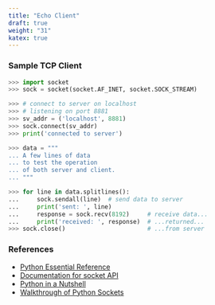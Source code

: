 ```yaml
---
title: "Echo Client"
draft: true
weight: "31"
katex: true
---
```


### Sample TCP Client

```python
>>> import socket
>>> sock = socket(socket.AF_INET, socket.SOCK_STREAM)

>>> # connect to server on localhost
>>> # listening on port 8881
>>> sv_addr = ('localhost', 8881)
>>> sock.connect(sv_addr)
>>> print('connected to server')

>>> data = """
... A few lines of data
... to test the operation
... of both server and client.
... """

>>> for line in data.splitlines():
...     sock.sendall(line)  # send data to server
...     print('sent: ', line)
...     response = sock.recv(8192)     # receive data...
...     print('received: ', response)  # ...returned...
>>> sock.close()                       # ...from server
```

### References
- [Python Essential Reference](http://index-of.co.uk/Python/Python%20Essential%20Reference,%20Fourth%20Edition.pdf)
- [Documentation for socket API](https://docs.python.org/3/library/socket.html)
- [Python in a Nutshell](https://www.arp.com/medias/13916546.pdf)
- [Walkthrough of Python Sockets](https://realpython.com/python-sockets/)
